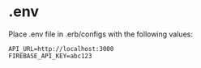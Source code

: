 # .env

Place .env file in .erb/configs with the following values:

```
API_URL=http://localhost:3000
FIREBASE_API_KEY=abc123
```
